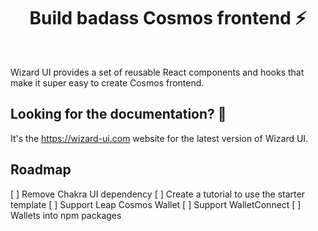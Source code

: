 <h1 align="center">Build badass Cosmos frontend ⚡️</h1>

<br>

Wizard UI provides a set of reusable React components and hooks that make it super easy to create Cosmos frontend.

## Looking for the documentation? 📝

It's the https://wizard-ui.com website for the latest version of Wizard UI.

## Roadmap

[ ] Remove Chakra UI dependency
[ ] Create a tutorial to use the starter template
[ ] Support Leap Cosmos Wallet
[ ] Support WalletConnect
[ ] Wallets into npm packages
